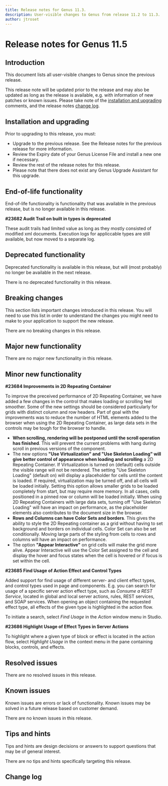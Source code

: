 ```yaml
---
title: Release notes for Genus 11.3.
description: User-visible changes to Genus from release 11.2 to 11.3.
author: jtroset
---
```


# Release notes for Genus 11.5

## Introduction

This document lists all user-visible changes to Genus since the previous release.

This release note will be updated prior to the release and may also be updated as long as the release is available, e.g. with information of new patches or known issues. Please take note of the [installation and upgrading](#installation-and-upgrading) comments, and the release notes [change log](#change-log).

## Installation and upgrading

Prior to upgrading to this release, you must:

- Upgrade to the previous release. See the Release notes for the previous release for more information.
- Review the Expiry date of your Genus License File and install a new one if necessary.
- Review the rest of the release notes for this release.
- Please note that there does not exist any Genus Upgrade Assistant for this upgrade.

<!--rntype01-start INSTALLATION / UPGRADE. DO NOT CHANGE THESE TAGS. ANY CHANGES BELOW WILL BE OVERWRITTEN.-->

<!--rntype01-end   INSTALLATION / UPGRADE. DO NOT CHANGE THESE TAGS. ANY CHANGES ABOVE WILL BE OVERWRITTEN.-->
<!-- release note type 2 is missing. That's ok.-->

## End-of-life functionality

End-of-life functionality is functionality that was available in the previous release, but is no longer available in this release.
<!--rntype03-start END-OF-LIFE. DO NOT CHANGE THESE TAGS. ANY CHANGES BELOW WILL BE OVERWRITTEN.-->
<!--ID 5fec7424-254f-4ca1-8468-d4721e0d2434 -->
**#23682 Audit Trail on built in types is deprecated**

These audit trails had limited value as long as they mostly consisted of modified xml documents.
Execution logs for appliccable types are still available, but now moved to a separate log.

<!--rntype03-end   END-OF-LIFE. DO NOT CHANGE THESE TAGS. ANY CHANGES ABOVE WILL BE OVERWRITTEN.-->
## Deprecated functionality

Deprecated functionality is available in this release, but will (most probably) no longer be available in the next release.
<!--rntype04-start DEPRECATED. DO NOT CHANGE THESE TAGS. ANY CHANGES BELOW WILL BE OVERWRITTEN.-->
There is no deprecated functionality in this release.
<!--rntype04-end   DEPRECATED. DO NOT CHANGE THESE TAGS. ANY CHANGES ABOVE WILL BE OVERWRITTEN.-->
## Breaking changes

This section lists important changes introduced in this release. You will need to use this list in order to understand the changes you might need to make to your application to support the new release.
<!--rntype05-start BREAKING. DO NOT CHANGE THESE TAGS. ANY CHANGES BELOW WILL BE OVERWRITTEN.-->
There are no breaking changes in this release.
<!--rntype05-end   BREAKING. DO NOT CHANGE THESE TAGS. ANY CHANGES ABOVE WILL BE OVERWRITTEN.-->
## Major new functionality
<!--rntype06-start MAJOR. DO NOT CHANGE THESE TAGS. ANY CHANGES BELOW WILL BE OVERWRITTEN.-->
There are no major new functionality in this release.
<!--rntype06-end   MAJOR. DO NOT CHANGE THESE TAGS. ANY CHANGES ABOVE WILL BE OVERWRITTEN.-->
## Minor new functionality
<!--rntype07-start MINOR. DO NOT CHANGE THESE TAGS. ANY CHANGES BELOW WILL BE OVERWRITTEN.-->
<!--ID 373b22d4-8db5-4bb9-8a51-e82900910e6e -->
**#23684 Improvements in 2D Repeating Container**

To improve the preceived performance of 2D Repeating Container, we have added a few changes in the control that makes loading or scrolling feel smoother. Some of the new settings should be considered particularly for grids with distinct column and row headers. Part of goal with the improvements was to reduce the number of HTML elements added to the browser when using the 2D Repeating Container, as large data sets in the controls may be tough for the browser to handle.

- **When scrolling, rendering will be postponed until the scroll operation has finished**. This will prevent the current problems with hang during scroll in previous versions of the component.
- The new options **"Use Virtualization" and "Use Skeleton Loading" will give better control of appearance when loading and scrolling** a 2D Repeating Container. If Virtualization is turned on (default) cells outside the visible range will not be rendered. The setting "Use Skeleton Loading" (default on) will display a placeholder for cells until the content is loaded. If required, virtualization may be turned off, and all cells will be loaded initially. Setting this option allows smaller grids to be loaded completely from start, but may require more memory.  In all cases, cells positioned in a pinned row or column will be loaded initially. When using 2D Repeating Containers with large data sets, turning off "Use Skeleton Loading" will have an impact on performance, as the placeholder elements also contributes to the document size in the browser.
- **Rows and Columns can have Color Sets and borders**. This gives the ability to style the 2D Repeating container as a grid without having to set background and borders on individual cells. Color Set can also be set conditionally. Moving large parts of the styling from cells to rows and columns will have an impact on performance.
- The option **"Appear Interactive"** on grid cells will make the grid more alive. Appear Interactive will use the Color Set assigned to the cell and display the hover and focus states when the cell is hovered or if focus is set within the cell.

<!--ID d59a8611-cb7f-4650-aab1-8de80a2a550f -->
**#23685 Find Usage of Action Effect and Control Types**

Added support for find usage of different server- and client effect types, and control types used in page and components. E.g. you can search for usage of a specific server action effect type, such as *Consume a REST Service*, located in global and local server actions, rules, REST services, and SOAP services. When opening an object containing the requested effect type, all effects of the given type is highlighted in the action flow.

To initiate a search, select *Find Usage* in the *Action* window menu in Studio.

<!--ID 88dc50e2-b78f-46bb-a6bc-62b2f76faf25 -->
**#23686 Highlight Usage of Effect Types in Server Actions**

To highlight where a given type of block or effect is located in the action flow, select *Highlight Usage* in the context menu in the pane containing blocks, controls, and effects.

<!--rntype07-end   MINOR. DO NOT CHANGE THESE TAGS. ANY CHANGES ABOVE WILL BE OVERWRITTEN.-->
## Resolved issues
<!--rntype08-start RESOLVED ISSUES. DO NOT CHANGE THESE TAGS. ANY CHANGES BELOW WILL BE OVERWRITTEN.-->
There are no resolved issues in this release.
<!--rntype08-end   RESOLVED ISSUES. DO NOT CHANGE THESE TAGS. ANY CHANGES ABOVE WILL BE OVERWRITTEN.-->
## Known issues

Known issues are errors or lack of functionality. Known issues may be solved in a future release based on customer demand.
<!--rntype09-start KNOWN ISSUES. DO NOT CHANGE THESE TAGS. ANY CHANGES BELOW WILL BE OVERWRITTEN.-->
There are no known issues in this release.
<!--rntype09-end   KNOWN ISSUES. DO NOT CHANGE THESE TAGS. ANY CHANGES ABOVE WILL BE OVERWRITTEN.-->
## Tips and hints

Tips and hints are design decisions or answers to support questions that may be of general interest.

There are no tips and hints specifically targeting this release.

## Change log
<!--changelog CHANGELOG. DO NOT CHANGE THIS TAG. ANY CHANGES BELOW WILL BE DELETED.-->
